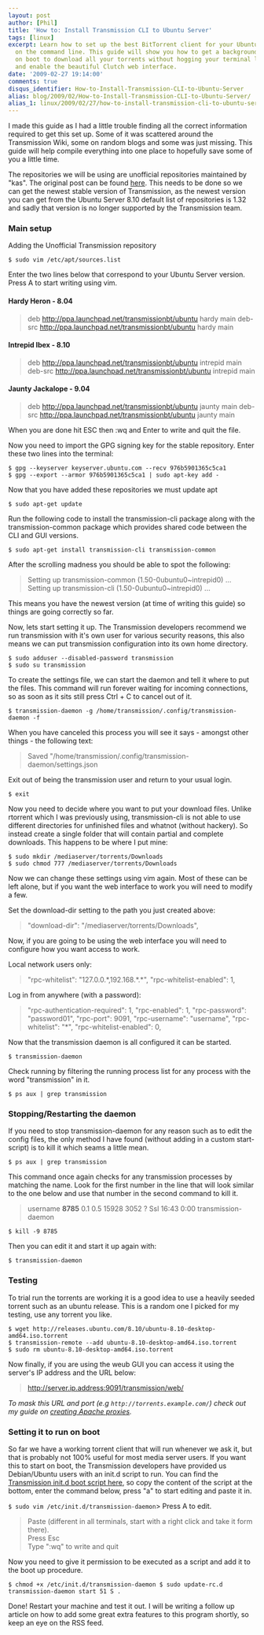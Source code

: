 ```yaml
---
layout: post
author: [Phil]
title: 'How to: Install Transmission CLI to Ubuntu Server'
tags: [linux]
excerpt: Learn how to set up the best BitTorrent client for your Ubuntu Server running
  on the command line. This guide will show you how to get a background daemon running
  on boot to download all your torrents without hogging your terminal like rTorrent,
  and enable the beautiful Clutch web interface.
date: '2009-02-27 19:14:00'
comments: true
disqus_identifier: How-to-Install-Transmission-CLI-to-Ubuntu-Server
alias: blog/2009/02/How-to-Install-Transmission-CLI-to-Ubuntu-Server/
alias_1: linux/2009/02/27/how-to-install-transmission-cli-to-ubuntu-server/
---
```


I made this guide as I had a little trouble finding all the correct information required to get this set up. Some of it was scattered around the Transmission Wiki, some on random blogs and some was just missing. This guide will help compile everything into one place to hopefully save some of you a little time.

The repositories we will be using are unofficial repositories maintained by "kas". The original post can be found [here](http://forum.transmissionbt.com/viewtopic.php?f=13&t=5604). This needs to be done so we can get the newest stable version of Transmission, as the newest version you can get from the Ubuntu Server 8.10 default list of repositories is 1.32 and sadly that version is no longer supported by the Transmission team.

### Main setup

Adding the Unofficial Transmission repository

~~~console
$ sudo vim /etc/apt/sources.list
~~~

Enter the two lines below that correspond to your Ubuntu Server version. Press A to start writing using vim.

#### Hardy Heron - 8.04
> deb http://ppa.launchpad.net/transmissionbt/ubuntu hardy main deb-src http://ppa.launchpad.net/transmissionbt/ubuntu hardy main

#### Intrepid Ibex - 8.10
> deb http://ppa.launchpad.net/transmissionbt/ubuntu intrepid main deb-src http://ppa.launchpad.net/transmissionbt/ubuntu intrepid main

#### Jaunty Jackalope - 9.04
> deb http://ppa.launchpad.net/transmissionbt/ubuntu jaunty main deb-src http://ppa.launchpad.net/transmissionbt/ubuntu jaunty main

When you are done hit ESC then :wq and Enter to write and quit the file.

Now you need to import the GPG signing key for the stable repository. Enter these two lines into the terminal:

~~~console
$ gpg --keyserver keyserver.ubuntu.com --recv 976b5901365c5ca1
$ gpg --export --armor 976b5901365c5ca1 | sudo apt-key add -
~~~

Now that you have added these repositories we must update apt

~~~console
$ sudo apt-get update
~~~

Run the following code to install the transmission-cli package along with the transmission-common package which provides shared code between the CLI and GUI versions.

~~~console
$ sudo apt-get install transmission-cli transmission-common
~~~

After the scrolling madness you should be able to spot the following:

> Setting up transmission-common (1.50-0ubuntu0~intrepid0) ... Setting up transmission-cli (1.50-0ubuntu0~intrepid0) ...

This means you have the newest version (at time of writing this guide) so things are going correctly so far.

Now, lets start setting it up. The Transmission developers recommend we run transmission with it's own user for various security reasons, this also means we can put transmission configuration into its own home directory.

~~~console
$ sudo adduser --disabled-password transmission
$ sudo su transmission
~~~

To create the settings file, we can start the daemon and tell it where to put the files. This command will run forever waiting for incoming connections, so as soon as it sits still press Ctrl + C to cancel out of it.

~~~console
$ transmission-daemon -g /home/transmission/.config/transmission-daemon -f
~~~

When you have canceled this process you will see it says - amongst other things - the following text:

> Saved "/home/transmission/.config/transmission-daemon/settings.json

Exit out of being the transmission user and return to your usual login.

~~~console
$ exit
~~~

Now you need to decide where you want to put your download files. Unlike rtorrent which I was previously using, transmission-cli is not able to use different directories for unfinished files and whatnot (without hackery). So instead create a single folder that will contain partial and complete downloads. This happens to be where I put mine:

~~~console
$ sudo mkdir /mediaserver/torrents/Downloads
$ sudo chmod 777 /mediaserver/torrents/Downloads
~~~

Now we can change these settings using vim again. Most of these can be left alone, but if you want the web interface to work you will need to modify a few.

Set the download-dir setting to the path you just created above:

> "download-dir": "\/mediaserver\/torrents\/Downloads",

Now, if you are going to be using the web interface you will need to configure how you want access to work.

Local network users only:

> "rpc-whitelist": "127.0.0.\*,192.168.\*.\*", "rpc-whitelist-enabled": 1,

Log in from anywhere (with a password):

> "rpc-authentication-required": 1, "rpc-enabled": 1, "rpc-password": "password01", "rpc-port": 9091, "rpc-username": "username", "rpc-whitelist": "\*", "rpc-whitelist-enabled": 0,

Now that the transmission daemon is all configured it can be started.

~~~console
$ transmission-daemon
~~~

Check running by filtering the running process list for any process with the word "transmission" in it.

~~~console
$ ps aux | grep transmission
~~~

### Stopping/Restarting the daemon

If you need to stop transmission-daemon for any reason such as to edit the config files, the only method I have found (without adding in a custom start-script) is to kill it which seams a little mean.

~~~console
$ ps aux | grep transmission
~~~

This command once again checks for any transmission processes by matching the name. Look for the first number in the line that will look similar to the one below and use that number in the second command to kill it.

> username **8785** 0.1 0.5 15928 3052 ? Ssl 16:43 0:00 transmission-daemon

~~~console
$ kill -9 8785
~~~

Then you can edit it and start it up again with:

~~~console
$ transmission-daemon
~~~

### Testing

To trial run the torrents are working it is a good idea to use a heavily seeded torrent such as an ubuntu release. This is a random one I picked for my testing, use any torrent you like.

~~~console
$ wget http://releases.ubuntu.com/8.10/ubuntu-8.10-desktop-amd64.iso.torrent
$ transmission-remote --add ubuntu-8.10-desktop-amd64.iso.torrent
$ sudo rm ubuntu-8.10-desktop-amd64.iso.torrent
~~~

Now finally, if you are using the weub GUI you can access it using the server's IP address and the URL below:

> http://server.ip.address:9091/transmission/web/

_To mask this URL and port (e.g `http://torrents.example.com/`) check out my guide on [creating Apache proxies](/blog/2008/11/Creating-proxies-with-Apache)._

### Setting it to run on boot

So far we have a working torrent client that will run whenever we ask it, but that is probably not 100% useful for most media server users. If you want this to start on boot, the Transmission developers have provided us Debian/Ubuntu users with an init.d script to run. You can find the [Transmission init.d boot script here](http://trac.transmissionbt.com/wiki/Scripts/initd), so copy the content of the script at the bottom, enter the command below, press "a" to start editing and paste it in.

`
 $ sudo vim /etc/init.d/transmission-daemon
 `> Press A to edit.  
> Paste (different in all terminals, start with a right click and take it form there).  
> Press Esc  
> Type ":wq" to write and quit

Now you need to give it permission to be executed as a script and add it to the boot up procedure.

`
 $ chmod +x /etc/init.d/transmission-daemon
 $ sudo update-rc.d transmission-daemon start 51 S .
 `

Done! Restart your machine and test it out. I will be writing a follow up article on how to add some great extra features to this program shortly, so keep an eye on the RSS feed.
